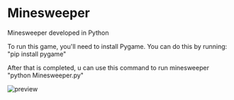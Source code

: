 # Minesweeper
Minesweeper developed in Python

To run this game, you'll need to install Pygame. You can do this by running: "pip install pygame"

After that is completed, u can use this command to run minesweeper "python Minesweeper.py"

![preview](https://imgur.com/YCl9AOS.png)
